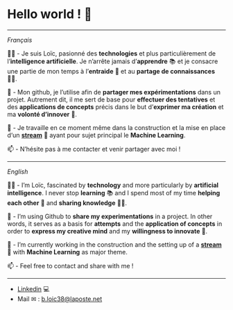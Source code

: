# Hello world ! 👋

---
*Français*

👨‍💻 - Je suis Loïc, pasionné des **technologies** et plus particulièrement de l’**intelligence artificielle**.
Je n’arrête jamais d’**apprendre** 📚 et je consacre une partie de mon temps à l’**entraide** 🤝 et au **partage
de connaissances** 👨‍🏫.

📂 - Mon github, je l’utilise afin de **partager mes expérimentations** dans un projet. Autrement dit,
il me sert de base pour **effectuer des tentatives** et des **applications de concepts** précis dans le but 
d’**exprimer ma création** et ma **volonté d’innover** 🎯.

📆 - Je travaille en ce moment même dans la construction et la mise en place d‘un [**stream**](https://www.twitch.tv/lobiten) 🎥 
ayant pour sujet principal le **Machine Learning**.

📫 - N’hésite pas à me contacter et venir partager avec moi !

---
*English*

👨‍💻 - I’m Loïc, fascinated by **technology** and more particularly by **artificial intelligence**.
I never stop **learning** 📚 and I spend most of my time **helping each other** 🤝 and **sharing knowledge** 👨‍🏫.

📂 - I’m using Github to **share my experimentations** in a project. In other words,
it serves as a basis for **attempts** and the **application of concepts** in order to 
**express my creative mind** and my **willingness to innovate** 🎯.

📆 - I’m currently working in the construction and the setting up of a [**stream**](https://www.twitch.tv/lobiten) 🎥 
with **Machine Learning** as major theme.

📫 - Feel free to contact and share with me !

---

- [Linkedin](https://www.linkedin.com/in/lo%C3%AFc-baret-10/) 💻
- Mail ✉ : b.loic38@laposte.net

